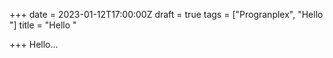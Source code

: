 +++
date = 2023-01-12T17:00:00Z
draft = true
tags = ["Progranplex", "Hello "]
title = "Hello "

+++
Hello...